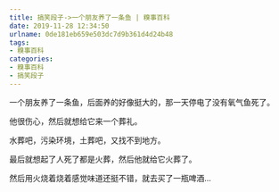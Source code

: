 ```yaml
---
title: 搞笑段子->一个朋友养了一条鱼 | 糗事百科
date: 2019-11-28 12:34:50
urlname: 0de181eb659e503dc7d9b361d4d24b48
tags: 
- 糗事百科
categories:
- 糗事百科
- 搞笑段子
---
```

一个朋友养了一条鱼，后面养的好像挺大的，那一天停电了没有氧气鱼死了。

他很伤心，然后就想给它来一个葬礼。

水葬吧，污染环境，土葬吧，又找不到地方。

最后就想起了人死了都是火葬，然后他就给它火葬了。

然后用火烧着烧着感觉味道还挺不错，就去买了一瓶啤酒...


